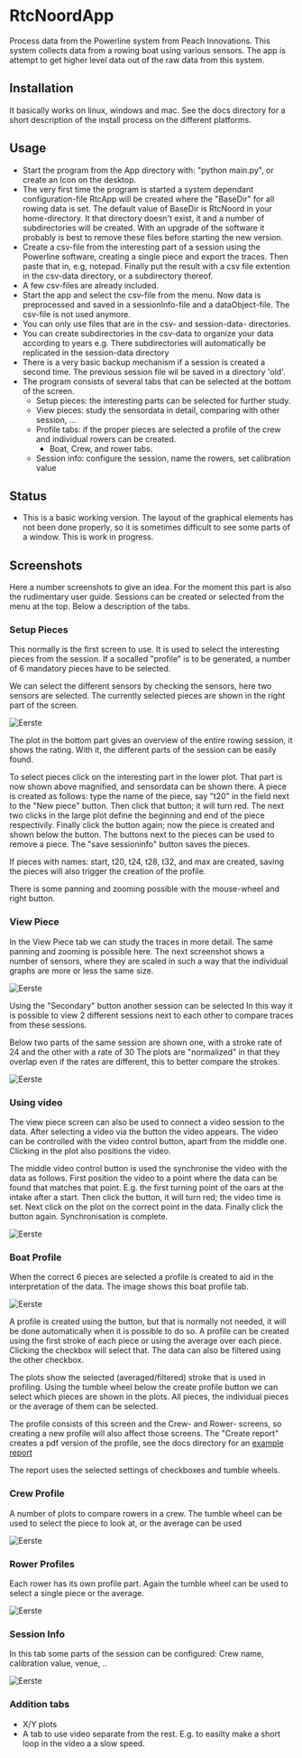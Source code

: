 # RtcNoordApp

Process data from the Powerline system from Peach Innovations.
This system collects data from a rowing boat using various sensors.
The app is attempt to get higher level data out of the raw data from this system.

## Installation

It basically works on linux, windows and mac. See the docs directory for a short description of the install process on the different platforms.

## Usage

  - Start the program from the App directory with: "python main.py", or create an Icon on the desktop.
  - The very first time the program is started a system dependant configuration-file RtcApp will be created where the "BaseDir" for all rowing data is set.
    The default value of BaseDir is RtcNoord in your home-directory.
    It that directory doesn't exist, it and a number of subdirectories will be created.
    With an upgrade of the software it probably is best to remove these files before starting the new version.
  - Create a csv-file from the interesting part of a session using the Powerline software, creating a single piece and export the traces.
    Then paste that in, e.g, notepad. Finally put the result with a csv file extention in the csv-data directory, or a subdirectory thereof.
  - A few csv-files are already included.
  - Start the app and select the csv-file from the menu.
    Now data is preprocessed and saved in a sessionInfo-file and a dataObject-file.
    The csv-file is not used anymore.
  - You can only use files that are in the csv- and session-data- directories.
  - You can create subdirectories in the csv-data to organize your data according to years e.g.
    There subdirectories will automatically be replicated in the session-data directory
  - There is a very basic backup mechanism if a session is created a second time. The previous session file wil be saved in a directory 'old'.
  - The program consists of several tabs that can be selected at the bottom of the screen.
      - Setup pieces: the interesting parts can be selected for further study.
      - View pieces: study the sensordata in detail, comparing with other session, ...
      - Profile tabs: if the proper pieces are selected a profile of the crew and individual rowers can be created.
          - Boat, Crew, and rower tabs.
      - Session info: configure the session, name the rowers, set calibration value
	  
## Status

   - This is a basic working version.
     The layout of the graphical elements has not been done properly, so it is sometimes difficult to see some parts of a window. This is work in progress.

## Screenshots

Here a number screenshots to give an idea.
For the moment this part is also the rudimentary user guide.
Sessions can be created or selected from the menu at the top.
Below a description of the tabs.

### Setup Pieces

This normally is the first screen to use.
It is used to select the interesting pieces from the session.
If a socalled "profile" is to be generated, a number of 6 mandatory pieces have to be selected.

We can select the different sensors by checking the sensors, here two sensors are selected.
The currently selected pieces are shown in the right part of the screen.

![Eerste](docs/SetupPieces.png)

The plot in the bottom part gives an overview of the entire rowing session, it shows the rating.
With it, the different parts of the session can be easily found.

To select pieces click on the interesting part in the lower plot.
That part is now shown above magnified, and sensordata can be shown there.
A piece is created as follows: type the name of the piece, say "t20" in the field next to the "New piece" button.
Then click that button; it will turn red.
The next two clicks in the large plot define the beginning and end of the piece respectivily.
Finally click the button again; now the piece is created and shown below the button.
The buttons next to the pieces can be used to remove a piece.
The "save sessioninfo" button saves the pieces.

If pieces with names: start, t20, t24, t28, t32, and max are created, saving the pieces will also trigger the creation of the profile.

There is some panning and zooming possible with the mouse-wheel and right button.

### View Piece

In the View Piece tab we can study the traces in more detail.
The same panning and zooming is possible here.
The next screenshot shows a number of sensors, where they are scaled in such a way that the individual graphs are more or less the same size.

![Eerste](docs/ViewPiece.png)

Using the "Secondary" button another session can be selected
In this way it is possible to view 2 different sessions next to each other to compare traces from these sessions.

Below two parts of the same session are shown one, with a stroke rate of 24 and the other with a rate of 30
The plots are "normalized" in that they overlap even if the rates are different, this to better compare the strokes.

![Eerste](docs/ViewPiece2.png)

### Using video

The view piece screen can also be used to connect a video session to the data.
After selecting a video via the button the video appears.
The video can be controlled with the video control button, apart from the middle one.
Clicking in the plot also positions the video.

The middle video control button is used the synchronise the video with the data as follows.
First position the video to a point where the data can be found that matches that point.
E.g. the first turning point of the oars at the intake after a start.
Then click the button, it will turn red; the video time is set.
Next click on the plot on the correct point in the data.
Finally click the button again. Synchronisation is complete.

![Eerste](docs/ViewVideo.png)

### Boat Profile

When the correct 6 pieces are selected a profile is created to aid in the interpretation of the data.
The image shows this boat profile tab.

![Eerste](docs/BoatProfile.png)

A profile is created using the button, but that is normally not needed, it will be done automatically when it is possible to do so.
A profile can be created using the first stroke of each piece or using the average over each piece.
Clicking the checkbox will select that.
The data can also be filtered using the other checkbox.

The plots show the selected (averaged/filtered) stroke that is used in profiling.
Using the tumble wheel below the create profile button we can select which pieces are shown in the plots.
All pieces, the individual pieces or the average of them can be selected.

The profile consists of this screen and the Crew- and Rower- screens, so creating a new profile will also affect those screens.
The "Create report" creates a pdf version of the profile, see the docs directory for an [example report](docs/example_report.pdf)

The report uses the selected settings of checkboxes and tumble wheels.

### Crew Profile

A number of plots to compare rowers in a crew.
The tumble wheel can be used to select the piece to look at, or the average can be used

![Eerste](docs/CrewProfile.png)

### Rower Profiles

Each rower has its own profile part.
Again the tumble wheel can be used to select a single piece or the average.

![Eerste](docs/RowerView.png)

### Session Info

In this tab some parts of the session can be configured: Crew name, calibration value, venue, ..

![Eerste](docs/SessionInfo.png)


### Addition tabs

  -  X/Y plots
  -  A tab to use video separate from the rest. E.g. to easilty make a short loop in the video a a slow speed.
